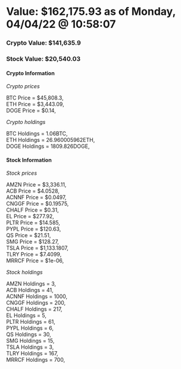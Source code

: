 # Value: $162,175.93 as of Monday, 04/04/22 @ 10:58:07 

### Crypto Value: $141,635.9

### Stock Value: $20,540.03

#### Crypto Information 
*Crypto prices* 

BTC Price = $45,808.3,  
ETH Price = $3,443.09,  
DOGE Price = $0.14,  


*Crypto holdings* 

BTC Holdings = 1.06BTC,  
ETH Holdings = 26.960005962ETH,  
DOGE Holdings = 1809.826DOGE,  


#### Stock Information 

*Stock prices* 

AMZN Price = $3,336.11,  
ACB Price = $4.0528,  
ACNNF Price = $0.0497,  
CNGGF Price = $0.19575,  
CHALF Price = $0.31,  
EL Price = $277.92,  
PLTR Price = $14.585,  
PYPL Price = $120.63,  
QS Price = $21.51,  
SMG Price = $128.27,  
TSLA Price = $1,133.1807,  
TLRY Price = $7.4099,  
MRRCF Price = $1e-06,  


*Stock holdings* 

AMZN Holdings = 3,  
ACB Holdings = 41,  
ACNNF Holdings = 1000,  
CNGGF Holdings = 200,  
CHALF Holdings = 217,  
EL Holdings = 5,  
PLTR Holdings = 61,  
PYPL Holdings = 6,  
QS Holdings = 30,  
SMG Holdings = 15,  
TSLA Holdings = 3,  
TLRY Holdings = 167,  
MRRCF Holdings = 700,  


